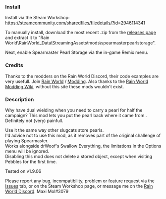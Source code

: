 ### Install
Install via the Steam Workshop: https://steamcommunity.com/sharedfiles/filedetails/?id=2946114341

To manually install, download the most recent .zip from the [releases page](https://github.com/woutkolkman/spearmasterpearlstorage/releases) and extract it to "Rain World\RainWorld_Data\StreamingAssets\mods\spearmasterpearlstorage".

Next, enable Spearmaster Pearl Storage via the in-game Remix menu.


### Credits
Thanks to the modders on the Rain World Discord, their code examples are very usefull. Join [Rain World](https://discord.gg/rainworld) / [Modding](https://discord.gg/bh8Jzwqes6). Also thanks to the [Rain World Modding Wiki](https://rainworldmodding.miraheze.org/), without this site these mods wouldn't exist.


### Description
Why have dual wielding when you need to carry a pearl for half the campaign? This mod lets you put the pearl back where it came from.. Definitely not (very) painfull.

Use it the same way other slugcats store pearls.  
I'd advice not to use this mod, as it removes part of the original challenge of playing Spearmaster.  
Works alongside drWoof's Swallow Everything, the limitations in the Options menu will be ignored.  
Disabling this mod does not delete a stored object, except when visiting Pebbles for the first time.

Tested on v1.9.06

Please report any bug, incompatibility, problem or feature request via the [Issues](https://github.com/woutkolkman/spearmasterpearlstorage/issues) tab, or on the Steam Workshop page, or message me on the [Rain World Discord](https://discord.gg/rainworld): Maxi Mol#3079
